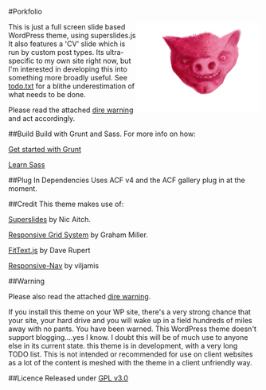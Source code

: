 #Porkfolio

<img align="right" height="180"  src="https://github.com/danieldevine/porkfolio/blob/master/porkus.png?raw=true">


This is just a full screen slide based WordPress theme, using superslides.js
It also features a 'CV' slide which is run by custom post types. Its ultra-specific to my own site right now, but I'm interested in developing this into something more broadly useful.
See [todo.txt](https://github.com/danieldevine/porkfolio/blob/master/todo.txt) for a blithe underestimation of what needs to be done.

Please read the attached [dire warning](https://github.com/danieldevine/porkfolio/blob/master/DIRE-WARNING.md) and act accordingly.

##Build
Build with Grunt and Sass.
For more info on how:

[Get started with Grunt](http://gruntjs.com/getting-started)

[Learn Sass](http://sass-lang.com/guide)

##Plug In Dependencies
Uses ACF v4 and the ACF gallery plug in at the moment.

##Credit
This theme makes use of:

[Superslides](https://github.com/nicinabox/superslides) by Nic Aitch.

[Responsive Grid System](https://github.com/grahammiller/ResponsiveGridSystem) by Graham Miller.

[FitText.js](http://daverupert.com) by Dave Rupert

[Responsive-Nav](https://github.com/viljamis/responsive-nav.js) by viljamis



##Warning

Please also read the attached [dire warning](https://github.com/danieldevine/porkfolio/blob/master/DIRE-WARNING.md).

If you install this theme on your WP site, there's a very strong chance that your site, your hard drive and you will wake up in a field hundreds of miles away with no pants. You have been warned.
This WordPress theme doesn't support blogging....yes I know.
I doubt this will be of much use to anyone else in its current state.
this theme is in development, with a very long TODO list.
This is not intended or recommended for use on client websites as a lot of the content is meshed with the theme in a client unfriendly way.

##Licence
Released under [GPL v3.0](https://github.com/danieldevine/porkfolio/blob/master/LICENSE.md)
